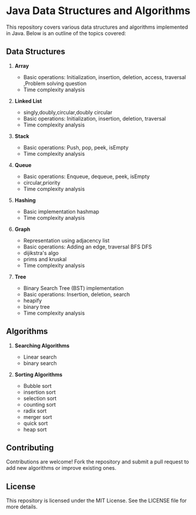 # Java Data Structures and Algorithms

This repository covers various data structures and algorithms implemented in Java. Below is an outline of the topics covered:

## Data Structures

1. **Array**
   - Basic operations: Initialization, insertion, deletion, access, traversal ,Problem solving question
   - Time complexity analysis

2. **Linked List**
   - singly,doubly,circular,doubly circular
   - Basic operations: Initialization, insertion, deletion, traversal
   - Time complexity analysis

4. **Stack**
   - Basic operations: Push, pop, peek, isEmpty
   - Time complexity analysis

5. **Queue**
   - Basic operations: Enqueue, dequeue, peek, isEmpty
   - circular,priority
   - Time complexity analysis

6. **Hashing**
   - Basic implementation hashmap
   - Time complexity analysis

7. **Graph**
   - Representation using adjacency list
   - Basic operations: Adding an edge, traversal BFS DFS
   - dijikstra's algo
   - prims and kruskal
   - Time complexity analysis

8. **Tree**
   - Binary Search Tree (BST) implementation
   - Basic operations: Insertion, deletion, search
   - heapify
   - binary tree
   - Time complexity analysis

## Algorithms

1. **Searching Algorithms**
   - Linear search
   - binary search

2. **Sorting Algorithms**
   - Bubble sort
   - insertion sort
   - selection sort
   - counting sort
   - radix sort
   - merger sort
   - quick sort
   - heap sort

## Contributing

Contributions are welcome! Fork the repository and submit a pull request to add new algorithms or improve existing ones.

## License

This repository is licensed under the MIT License. See the LICENSE file for more details.
